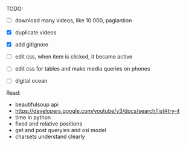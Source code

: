 TODO:

- [ ] download many videos, like 10 000, pagiantion
- [x] duplicate videos
- [x] add gitignore
- [ ] edit css, when item is clicked, it became active
- [ ] edit css for tables and make media queries on phones
- [ ] digital ocean



Read:

* beautifulsoup api
* https://developers.google.com/youtube/v3/docs/search/list#try-it
* time in python
* fixed and relative positions
* get and post queryies and osi model
* charsets understand clearly